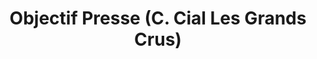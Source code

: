 ---
title: "Objectif Presse (C. Cial Les Grands Crus)"
url: /chenove/objectif-presse-c-cial-les-grands-crus/
shop: marchand de journaux
---